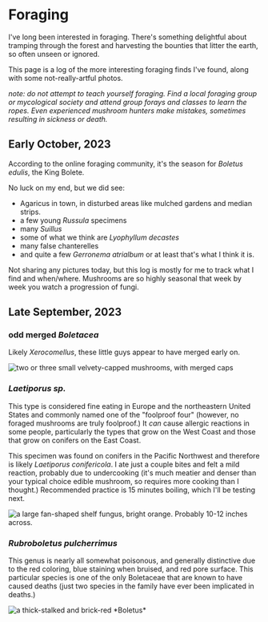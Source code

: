 # Foraging

I've long been interested in foraging. There's something delightful about tramping through the forest and harvesting the bounties that litter the earth, so often unseen or ignored.

This page is a log of the more interesting foraging finds I've found, along with some not-really-artful photos.

*note: do not attempt to teach yourself foraging. Find a local foraging group or mycological society and attend group forays and classes to learn the ropes. Even experienced mushroom hunters make mistakes, sometimes resulting in sickness or death.*

## Early October, 2023

According to the online foraging community, it's the season for *Boletus edulis*, the King Bolete.

No luck on my end, but we did see:

- Agaricus in town, in disturbed areas like mulched gardens and median strips.
- a few young *Russula* specimens
- many *Suillus*
- some of what we think are *Lyophyllum decastes*
- many false chanterelles
- and quite a few *Gerronema atrialbum* or at least that's what I think it is.

Not sharing any pictures today, but this log is mostly for me to track what I find and when/where. Mushrooms are so highly seasonal that week by week you watch a progression of fungi.

<!-- bloom lake trailhead, nehalem bay state park -->

## Late September, 2023

### odd merged *Boletacea*

Likely *Xerocomellus*, these little guys appear to have merged early on.

![](/assets/photos/mushrooms/merged-xerocomellus.jpg "two or three small velvety-capped mushrooms, with merged caps")

### *Laetiporus sp.*

This type is considered fine eating in Europe and the northeastern United States and commonly named one of the "foolproof four" (however, no foraged mushrooms are truly foolproof.) It *can* cause allergic reactions in some people, particularly the types that grow on the West Coast and those that grow on conifers on the East Coast.

This specimen was found on conifers in the Pacific Northwest and therefore is likely *Laetiporus conifericola*. I ate just a couple bites and felt a mild reaction, probably due to undercooking (it's much meatier and denser than your typical choice edible mushroom, so requires more cooking than I thought.) Recommended practice is 15 minutes boiling, which I'll be testing next.

![](/assets/photos/mushrooms/cotw.jpg "a large fan-shaped shelf fungus, bright orange. Probably 10-12 inches across.")

### *Rubroboletus pulcherrimus*

This genus is nearly all somewhat poisonous, and generally distinctive due to the red coloring, blue staining when bruised, and red pore surface. This particular species is one of the only Boletaceae that are known to have caused deaths (just two species in the family have ever been implicated in deaths.)

![](/assets/photos/mushrooms/rubruboletus.jpg "a thick-stalked and brick-red *Boletus*")

<!-- nehalem bay state park, oswald west state park -->
